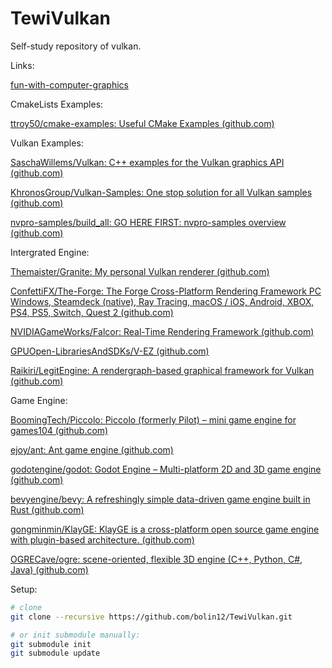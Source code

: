 # TewiVulkan

Self-study repository of vulkan.

Links:

[fun-with-computer-graphics](https://github.com/zheng95z/fun-with-computer-graphics)

CmakeLists Examples:

[ttroy50/cmake-examples: Useful CMake Examples (github.com)](https://github.com/ttroy50/cmake-examples)


Vulkan Examples:

[SaschaWillems/Vulkan: C++ examples for the Vulkan graphics API (github.com)](https://github.com/SaschaWillems/Vulkan)

[KhronosGroup/Vulkan-Samples: One stop solution for all Vulkan samples (github.com)](https://github.com/KhronosGroup/Vulkan-Samples)

[nvpro-samples/build_all: GO HERE FIRST: nvpro-samples overview (github.com)](https://github.com/nvpro-samples/build_all)


Intergrated Engine:

[Themaister/Granite: My personal Vulkan renderer (github.com)](https://github.com/Themaister/Granite)

[ConfettiFX/The-Forge: The Forge Cross-Platform Rendering Framework PC Windows, Steamdeck (native), Ray Tracing, macOS / iOS, Android, XBOX, PS4, PS5, Switch, Quest 2 (github.com)](https://github.com/ConfettiFX/The-Forge)

[NVIDIAGameWorks/Falcor: Real-Time Rendering Framework (github.com)](https://github.com/NVIDIAGameWorks/Falcor)

[GPUOpen-LibrariesAndSDKs/V-EZ (github.com)](https://github.com/GPUOpen-LibrariesAndSDKs/V-EZ)

[Raikiri/LegitEngine: A rendergraph-based graphical framework for Vulkan (github.com)](https://github.com/Raikiri/LegitEngine)



Game Engine:

[BoomingTech/Piccolo: Piccolo (formerly Pilot) – mini game engine for games104 (github.com)](https://github.com/BoomingTech/Piccolo)

[ejoy/ant: Ant game engine (github.com)](https://github.com/ejoy/ant)

[godotengine/godot: Godot Engine – Multi-platform 2D and 3D game engine (github.com)](https://github.com/godotengine/godot)

[bevyengine/bevy: A refreshingly simple data-driven game engine built in Rust (github.com)](https://github.com/bevyengine/bevy)

[gongminmin/KlayGE: KlayGE is a cross-platform open source game engine with plugin-based architecture. (github.com)](https://github.com/gongminmin/KlayGE)

[OGRECave/ogre: scene-oriented, flexible 3D engine (C++, Python, C#, Java) (github.com)](https://github.com/OGRECave/ogre)

Setup:

```bash
# clone
git clone --recursive https://github.com/bolin12/TewiVulkan.git

# or init submodule manually:
git submodule init
git submodule update
```
